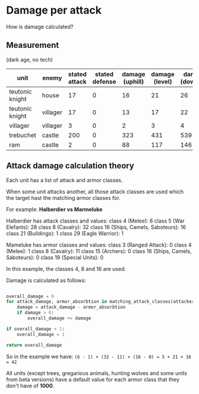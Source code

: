 Damage per attack
=================

How is damage calculated?

## Measurement

(dark age, no tech)

unit            | enemy    | stated attack | stated defense | damage (uphill) | damage (level) | damage (downhill)
----------------|----------|---------------|----------------|-----------------|----------------|------------------
teutonic knight | house    | 17            | 0              | 16              | 21             | 26
teutonic knight | villager | 17            | 0              | 13              | 17             | 22
villager        | villager | 3             | 0              | 2               | 3              | 4
trebuchet       | castle   | 200           | 0              | 323             | 431            | 539
ram             | castle   | 2             | 0              | 88              | 117            | 146


## Attack damage calculation theory

Each unit has a list of attack and armor classes.

When some unit attacks another, all those attack classes are used which the target hast the matching armor classes for.

For example: **Halberdier vs Marmeluke**

Halberdier has attack classes and values:
class 4 (Melee): 6
class 5 (War Elefants): 28
class 8 (Cavalry): 32
class 16 (Ships, Camels, Saboteurs): 16
class 21 (Buildings): 1
class 29 (Eagle Warrior): 1

Mameluke has armor classes and values:
class 3 (Ranged Attack): 0
class 4 (Melee): 1
class 8 (Cavalry): 11
class 15 (Archers): 0
class 16 (Ships, Camels, Saboteurs): 0
class 19 (Special Units): 0


In this example, the classes 4, 8 and 16 are used.

Damage is calculated as follows:

``` python

overall_damage = 0
for attack_damage, armor_absorbtion in matching_attack_classes(attacker, attacked):
    damage = attack_damage - armor_absorbtion
    if damage > 0:
        overall_damage += damage

if overall_damage < 1:
    overall_damage = 1

return overall_damage
```

So in the example we have:
`(6 - 1) + (32 - 11) + (16 - 0) = 5 + 21 + 16 = 42`


All units (except trees, gregarious animals, hunting wolves and some units from beta versions)
have a default value for each armor class that they don't have of **1000**.
